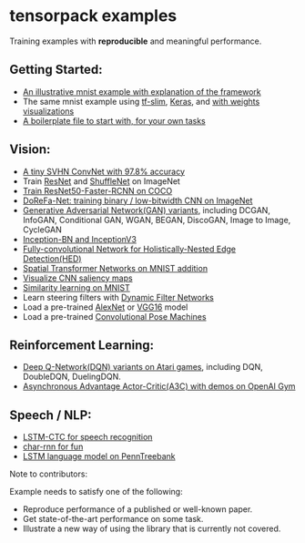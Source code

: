 
# tensorpack examples

Training examples with __reproducible__ and meaningful performance.

## Getting Started:
+ [An illustrative mnist example with explanation of the framework](mnist-convnet.py)
+ The same mnist example using [tf-slim](mnist-tfslim.py), [Keras](mnist-keras.py), and [with weights visualizations](mnist-visualizations.py)
+ [A boilerplate file to start with, for your own tasks](boilerplate.py)

## Vision:
+ [A tiny SVHN ConvNet with 97.8% accuracy](svhn-digit-convnet.py)
+ Train [ResNet](ResNet) and [ShuffleNet](ShuffleNet) on ImageNet
+ [Train ResNet50-Faster-RCNN on COCO](FasterRCNN)
+ [DoReFa-Net: training binary / low-bitwidth CNN on ImageNet](DoReFa-Net)
+ [Generative Adversarial Network(GAN) variants](GAN), including DCGAN, InfoGAN, Conditional GAN, WGAN, BEGAN, DiscoGAN, Image to Image, CycleGAN
+ [Inception-BN and InceptionV3](Inception)
+ [Fully-convolutional Network for Holistically-Nested Edge Detection(HED)](HED)
+ [Spatial Transformer Networks on MNIST addition](SpatialTransformer)
+ [Visualize CNN saliency maps](Saliency)
+ [Similarity learning on MNIST](SimilarityLearning)
+ Learn steering filters with [Dynamic Filter Networks](DynamicFilterNetwork)
+ Load a pre-trained [AlexNet](load-alexnet.py) or [VGG16](load-vgg16.py) model
+ Load a pre-trained [Convolutional Pose Machines](ConvolutionalPoseMachines/)

## Reinforcement Learning:
+ [Deep Q-Network(DQN) variants on Atari games](DeepQNetwork), including DQN, DoubleDQN, DuelingDQN.
+ [Asynchronous Advantage Actor-Critic(A3C) with demos on OpenAI Gym](A3C-Gym)

## Speech / NLP:
+ [LSTM-CTC for speech recognition](CTC-TIMIT)
+ [char-rnn for fun](Char-RNN)
+ [LSTM language model on PennTreebank](PennTreebank)


Note to contributors:

Example needs to satisfy one of the following:
+ Reproduce performance of a published or well-known paper.
+ Get state-of-the-art performance on some task.
+ Illustrate a new way of using the library that is currently not covered.
